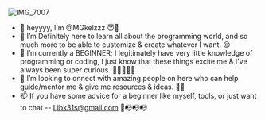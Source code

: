 ![IMG_7007](https://github.com/MGKelzzz/MGKelzzz/assets/146037456/64d287fe-3a30-4f0a-a9fa-447a7f752d3f)
- 👋 heyyyy, I'm @MGkelzzz 😇💎
- 👀 I’m Definitely here to learn all about the programming world, and so much more to be able to customize & create whatever I want. 😌
- 🌱 I’m currently a BEGINNER; I legitimately have very little knowledge of programming or coding, I just know that these things excite me & I've always been super curious. 🤔💡🧐🙇‍♀️
- 💞️ I’m looking to onnect with amazing people on here who can help guide/mentor me & give me resources & ideas. 💬🧠
- 📫 If you have some advice for a beginner like myself, tools, or just want to chat -- Libk31s@gmail.com  👑📭📭📭

<!---
MGKelzzz/MGKelzzz is a ✨ special ✨ repository because its `README.md` (this file) appears on your GitHub profile.
You can click the Preview link to take a look at your changes.
--->
